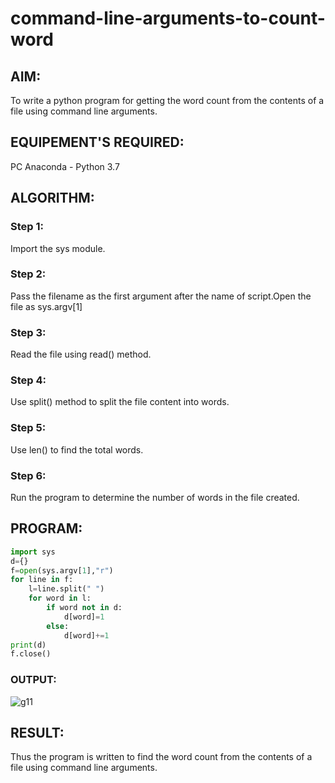 # command-line-arguments-to-count-word
## AIM:
To write a python program for getting the word count from the contents of a file using command line arguments.
## EQUIPEMENT'S REQUIRED: 
PC
Anaconda - Python 3.7
## ALGORITHM: 
### Step 1:
Import the sys module.


### Step 2: 
Pass the filename as the first argument after the name of script.Open the file as sys.argv[1]

 ### Step 3:
 Read the file using read() method.



### Step 4: 
Use split() method to split the file content into words.


### Step 5: 
Use len() to find the total words.



### Step 6:
Run the program to determine the number of words in the file created.

## PROGRAM:
```python
import sys
d={}
f=open(sys.argv[1],"r")
for line in f:
    l=line.split(" ")
    for word in l:
        if word not in d:
            d[word]=1
        else:
            d[word]+=1
print(d)
f.close()

```

### OUTPUT:
![g11](https://user-images.githubusercontent.com/118704873/215015574-2230006a-dc1c-49f8-b8dc-4fe8650c0820.png)




## RESULT:
Thus the program is written to find the word count from the contents of a file using command line arguments.
